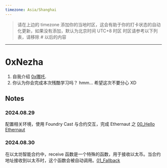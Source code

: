 ```yaml
---
timezone: Asia/Shanghai
---
```


> 请在上边的 timezone 添加你的当地时区，这会有助于你的打卡状态的自动化更新，如果没有添加，默认为北京时间 UTC+8 时区
> 时区请参考以下列表，请移除 # 以后的内容

---

# 0xNezha

1. 自我介绍
[0x哪吒](https://x.com/0xNezha).
2. 你认为你会完成本次残酷学习吗？
hmm... 希望这次不要分心 XD

## Notes

<!-- Content_START -->

### 2024.08.29

配置相关环境，使用 Foundry Cast 与合约交互，完成 Ethernaut 之 [00_Hello Ethernaut](./Writeup/0xNezha/Ethernaut/00_Hello%20Ethernaut.md) 

### 2024.08.30
在以太坊智能合约中，receive 函数是一个特殊的函数，用于接收以太币。当合约地址接收到以太币时，这个函数会被自动调用。[01_Fallback](./Writeup/0xNezha/Ethernaut/01_Fallback.md) 


<!-- Content_END -->
